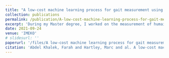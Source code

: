 ```yaml
---
title: "A low-cost machine learning process for gait measurement using biomechanical sensors"
collection: publications
permalink: /publication/A-low-cost-machine-learning-process-for-gait-measurement-using-biomechanical-sensors
excerpt: 'During my Master degree, I worked on the measurement of humain gait using RGB-D cameras and using this mean as a ground-truth for low-cost infrared setup with machine learning.'
date: 2021-09-24
venue: 'IMEKO'
# slidesurl: ''
paperurl: '/files/A low-cost machine learning process for gait measurement using biomechanical sensors.pdf'
citation: 'Abdel Khalek, Farah and Hartley, Marc and al. A low-cost machine learning process for gait measurement using biomechanical sensors (2021) '
---
```

